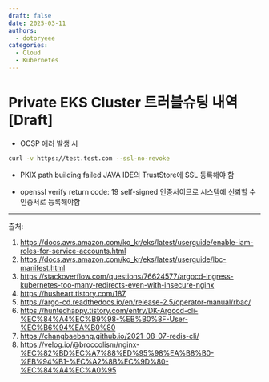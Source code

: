 ```yaml
---
draft: false
date: 2025-03-11
authors:
  - dotoryeee
categories:
  - Cloud
  - Kubernetes
---
```

# Private EKS Cluster 트러블슈팅 내역[Draft]

<!-- more -->


- OCSP 에러 발생 시
```sh
curl -v https://test.test.com --ssl-no-revoke
```

- PKIX path building failed
JAVA IDE의 TrustStore에 SSL 등록해야 함

- openssl verify return code: 19
self-signed 인증서이므로 시스템에 신뢰할 수 인증서로 등록해야함

---
출처:

1. https://docs.aws.amazon.com/ko_kr/eks/latest/userguide/enable-iam-roles-for-service-accounts.html
2. https://docs.aws.amazon.com/ko_kr/eks/latest/userguide/lbc-manifest.html
3. https://stackoverflow.com/questions/76624577/argocd-ingress-kubernetes-too-many-redirects-even-with-insecure-nginx
4. https://husheart.tistory.com/187
5. https://argo-cd.readthedocs.io/en/release-2.5/operator-manual/rbac/
6. https://huntedhappy.tistory.com/entry/DK-Argocd-cli-%EC%84%A4%EC%B9%98-%EB%B0%8F-User-%EC%B6%94%EA%B0%80
7. https://changbaebang.github.io/2021-08-07-redis-cli/
8. https://velog.io/@broccolism/nginx-%EC%82%BD%EC%A7%88%ED%95%98%EA%B8%B0-%EB%94%B1-%EC%A2%8B%EC%9D%80-%EC%84%A4%EC%A0%95
